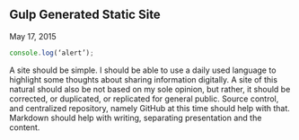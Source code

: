 ## Gulp Generated Static Site

<time datetime=2015-05-17>May 17, 2015</time>

```js
console.log(‘alert’);
```
A site should be simple. I should be able to use a daily used language to highlight some thoughts about sharing information digitally. A site of this natural should also be not based on my sole opinion, but rather, it should be corrected, or duplicated, or replicated for general public. Source control, and centralized repository, namely GitHub at this time should help with that. Markdown should help with writing, separating presentation and the content.
